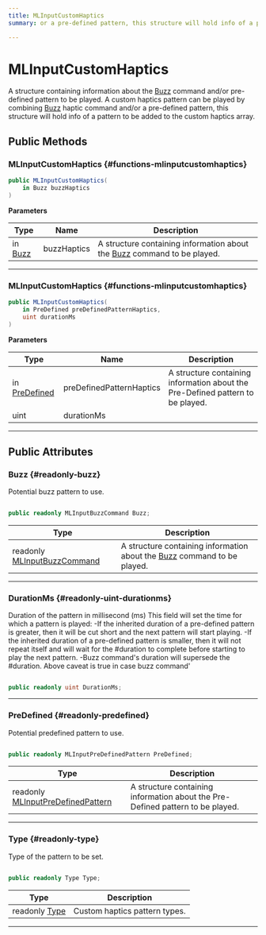 ```yaml
---
title: MLInputCustomHaptics
summary: or a pre-defined pattern, this structure will hold info of a pattern to be added to the custom haptics array. 

---
```


# MLInputCustomHaptics




A structure containing information about the [Buzz](/unity-api/api/UnityEngine.XR.MagicLeap/InputSubsystem/Extensions/Haptics/UnityEngine.XR.MagicLeap.InputSubsystem.Extensions.Haptics.Buzz.md) command and/or pre-defined pattern to be played. A custom haptics pattern can be played by combining [Buzz](/unity-api/api/UnityEngine.XR.MagicLeap/InputSubsystem/Extensions/Haptics/UnityEngine.XR.MagicLeap.InputSubsystem.Extensions.Haptics.Buzz.md) haptic command and/or a pre-defined pattern, this structure will hold info of a pattern to be added to the custom haptics array.   





## Public Methods

###  MLInputCustomHaptics {#functions-mlinputcustomhaptics}

```csharp
public MLInputCustomHaptics(
    in Buzz buzzHaptics
)
```


**Parameters**

| Type | Name  | Description  | 
|--|--|--|
| in [Buzz](/unity-api/api/UnityEngine.XR.MagicLeap/InputSubsystem/Extensions/Haptics/UnityEngine.XR.MagicLeap.InputSubsystem.Extensions.Haptics.Buzz.md) |buzzHaptics|A structure containing information about the [Buzz](/unity-api/api/UnityEngine.XR.MagicLeap/InputSubsystem/Extensions/Haptics/UnityEngine.XR.MagicLeap.InputSubsystem.Extensions.Haptics.Buzz.md) command to be played. |






-----------

###  MLInputCustomHaptics {#functions-mlinputcustomhaptics}

```csharp
public MLInputCustomHaptics(
    in PreDefined preDefinedPatternHaptics,
    uint durationMs
)
```


**Parameters**

| Type | Name  | Description  | 
|--|--|--|
| in [PreDefined](/unity-api/api/UnityEngine.XR.MagicLeap/InputSubsystem/Extensions/Haptics/UnityEngine.XR.MagicLeap.InputSubsystem.Extensions.Haptics.PreDefined.md) |preDefinedPatternHaptics|A structure containing information about the Pre-Defined pattern to be played. |
| uint |durationMs||






-----------

## Public Attributes

### Buzz {#readonly-buzz}

Potential buzz pattern to use. 

```csharp

public readonly MLInputBuzzCommand Buzz;

```

| Type | Description  | 
|--|--|
| readonly [MLInputBuzzCommand](/unity-api/api/UnityEngine.XR.MagicLeap/InputSubsystem/Extensions/Haptics/NativeBindings/UnityEngine.XR.MagicLeap.InputSubsystem.Extensions.Haptics.NativeBindings.MLInputBuzzCommand.md) | A structure containing information about the [Buzz](/unity-api/api/UnityEngine.XR.MagicLeap/InputSubsystem/Extensions/Haptics/UnityEngine.XR.MagicLeap.InputSubsystem.Extensions.Haptics.Buzz.md) command to be played.  |





-----------

### DurationMs {#readonly-uint-durationms}

Duration of the pattern in millisecond (ms) This field will set the time for which a pattern is played: -If the inherited duration of a pre-defined pattern is greater, then it will be cut short and the next pattern will start playing. -If the inherited duration of a pre-defined pattern is smaller, then it will not repeat itself and will wait for the #duration to complete before starting to play the next pattern. -Buzz command's duration will supersede the #duration. Above caveat is true in case buzz command' 

```csharp

public readonly uint DurationMs;

```






-----------

### PreDefined {#readonly-predefined}

Potential predefined pattern to use. 

```csharp

public readonly MLInputPreDefinedPattern PreDefined;

```

| Type | Description  | 
|--|--|
| readonly [MLInputPreDefinedPattern](/unity-api/api/UnityEngine.XR.MagicLeap/InputSubsystem/Extensions/Haptics/NativeBindings/UnityEngine.XR.MagicLeap.InputSubsystem.Extensions.Haptics.NativeBindings.MLInputPreDefinedPattern.md) | A structure containing information about the Pre-Defined pattern to be played.  |





-----------

### Type {#readonly-type}

Type of the pattern to be set. 

```csharp

public readonly Type Type;

```

| Type | Description  | 
|--|--|
| readonly [Type](/unity-api/api/UnityEngine.XR.MagicLeap/InputSubsystem/Extensions/Haptics/UnityEngine.XR.MagicLeap.InputSubsystem.Extensions.Haptics.md#enums-type) | Custom haptics pattern types.  |





-----------


